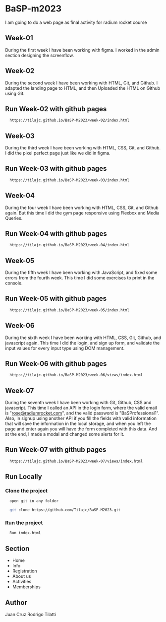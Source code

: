 # BaSP-m2023

I am going to do a web page as final activity for radium rocket course

## Week-01

During the first week I have been working with figma. I worked in the admin section designing the screenflow.

## Week-02

During the second week I have been working with HTML, Git, and Github. I adapted the landing page to HTML, and then Uploaded the HTML on Github using Git.

## Run Week-02 with github pages

```bash
  https://tilajc.github.io/BaSP-M2023/week-02/index.html
```

## Week-03

During the third week I have been working with HTML, CSS, Git, and Github. I did the pixel perfect page just like we did in figma.

## Run Week-03 with github pages

```bash
  https://tilajc.github.io/BaSP-M2023/week-03/index.html
```

## Week-04

During the four week I have been working with HTML, CSS, Git, and Github again. But this time I did the gym page responsive using Flexbox and Media Queries.

## Run Week-04 with github pages

```bash
  https://tilajc.github.io/BaSP-M2023/week-04/index.html
```

## Week-05

During the fifth week I have been working with JavaScript, and fixed some errors from the fourth week. This time I did some exercises to print in the console.

## Run Week-05 with github pages

```bash
  https://tilajc.github.io/BaSP-M2023/week-05/index.html
```

## Week-06

During the sixth week I have been working with HTML, CSS, Git, Github, and javascript again. This time I did the login, and sign up form, and validate the input values for every input type using DOM management.

## Run Week-06 with github pages

```bash
  https://tilajc.github.io/BaSP-M2023/week-06/views/index.html
```

## Week-07

During the seventh week I have been working with Git, Github, CSS and javascript. This time I called an API in the login form, where the valid email is "rose@radiumrocket.com", and the valid password is "BaSProfessional1". Also, in signup using another API if you fill the fields with valid information that will save the information in the local storage, and when you left the page and enter again you will have the form completed with this data. And at the end, I made a modal and changed some alerts for it.

## Run Week-07 with github pages

```bash
  https://tilajc.github.io/BaSP-M2023/week-07/views/index.html
```

## Run Locally

### Clone the project

```bash
  open git in any folder
```

```bash
  git clone https://github.com/Tilajc/BaSP-M2023.git
```

### Run the project

```bash
  Run index.html
```

## Section

* Home
* Info
* Registration
* About us
* Activities
* Memberships

## Author
Juan Cruz Rodrigo Tilatti